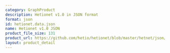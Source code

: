 ```yaml
---
category: GraphProduct
description: Hetionet v1.0 in JSON format
format: json
id: hetionet.data.json
name: Hetionet v1.0 JSON
product_file_size: 131
product_url: https://github.com/hetio/hetionet/blob/master/hetnet/json/hetionet-v1.0.json.bz2
layout: product_detail
---
```


